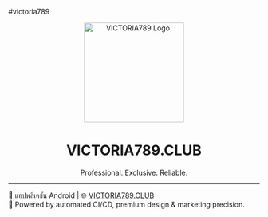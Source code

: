 #victoria789
<p align="center">
  <img src="https://raw.githubusercontent.com/YourUsername/Victoria789/main/assets/logo.png" alt="VICTORIA789 Logo" width="200"/>
</p>

<h1 align="center">VICTORIA789.CLUB</h1>

<p align="center">
  Professional. Exclusive. Reliable.
</p>

---

📱 แอปพลิเคชัน Android | 🌐 [VICTORIA789.CLUB](http://victoria789.club)  
🚀 Powered by automated CI/CD, premium design & marketing precision.